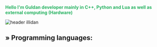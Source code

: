 <span style="color: #26B260">**Hello I'm Guldan developer mainly in C++, Python and Lua as well as external computing (Hardware)**</span>


![header illidan](https://user-images.githubusercontent.com/98873011/152193823-bf64b0bf-fb59-444b-879d-1059155690e7.gif)


## » Programming languages:
